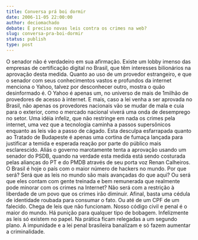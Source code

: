 ```yaml
---
title: Conversa prá boi dormir
date: 2006-11-05 22:00:00
author: deciomachado
debate: É preciso novas leis contra os crimes na web? 
slug: conversa-pra-boi-dormir
status: publish 
type: post
---
```


O senador não é verdadeiro em sua afirmação. Existe um lobby imenso das empresas de certificação digital no Brasil, que têm interesses bilionários na aprovação desta medida. Quanto ao uso de um provedor estrangeiro, e que o senador com seus conhecimentos vastos e profundos da internet menciona o Yahoo, talvez por desconhecer outro, mostra o quão desinformado é. O Yahoo é apenas um, no universo de mais de 1milhão de provedores de acesso à internet. E mais, caso a lei venha a ser aprovada no Brasil, não apenas os provedores nacionais vão se mudar de mala e cuia para o exterior, como o mercado nacional viverá uma onda de desemprego no setor. Uma idéia infeliz, que não restringe em nada os crimes pela internet, uma vez que a tecnologia caminha a passos supersônicos enquanto as leis vão a passo de cágado. Esta desculpa esfarrapada quanto ao Tratado de Budapeste é apenas uma cortina de fumaça lançada para justificar a temida e esperada reação por parte do público mais esclarescido. Aliás o governo marotamente tenta a aprovação usando um senador do PSDB, quando na verdade esta medida está sendo costurada pelas alianças do PT e do PMDB através de seu porta voz Renan Calheiros. O Brasil é hoje o país com o maior número de hackers no mundo. Por que será? Será que as leis no mundo são mais avançadas do que aqui? Ou será que eles contam com gente treinada e bem remunerada que realmente pode minorar com os crimes na Internet? Não será com a restrição à liberdade de um povo que os crimes irão diminuir. Afinal, basta uma cédula de identidade roubada para consumar o fato. Ou até de um CPF de um falecido. Chega de leis que não funcionam. Nosso código civil e penal é o maior do mundo. Há punição para qualquer tipo de bobagem. Infelizmente as leis só existem no papel. Na prática ficam relegadas a um segundo plano. A impunidade e a lei penal brasileira banalizam e só fazem aumentar a criminalidade.
